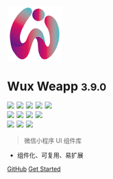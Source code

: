 ![logo](_images/tinified/logo2.png ':size=128x128')

# Wux Weapp <small>3.9.0</small>

<!-- 背景 -->
<style>
section.cover,section.cover .anchor span {
	color: #fff
}
section.cover.has-mask .mask {
	display: none;
}
</style>
<style>
.github-corner {
    z-index: 10;
}
section.cover.show {
	position: relative;
	background-image: linear-gradient(to bottom, rgba(var(--theme-color-rgb), 0.45), #fff) !important
}
/* section.cover.show:after {
	content: "";
	position: absolute;
	top: 22px;
	right: 40px;
	width: 375px;
    max-width: 80%;
	height: 180px;
	z-index: 1;
	background-image: url(_images/tinified/party02.png);
	background-repeat: no-repeat;
	background-size: contain;
    filter: var(--filter);
} */
section.cover.show:before {
    content: "";
	position: absolute;
	top: 0;
	right: 0;
	width: 100vw;
	height: 100vh;
    z-index: 1;
	background-image: url(_images/tinified/214.jpg);
	background-position: top center;
	background-attachment: fixed;
	background-size: cover;
	background-repeat: no-repeat;
    filter: var(--filter);
}
@media (max-width: 767px) {
    section.cover.show:after {
        display: none;
        right: 0;
    }
}
</style>
<style>
.img-shields {
    font-size: 0;
}
.img-shields > a:not(:last-child) {
    display: inline-block;
    margin-right: 6px;
    margin-bottom: 6px;
}
</style>

<div class="img-shields">
    <a href="https://github.com/wux-weapp/wux-weapp/" target="_blank">
        <img alt="star this repo" src="https://img.shields.io/github/stars/wux-weapp/wux-weapp" />
    </a>
    <a href="https://github.com/wux-weapp/wux-weapp/fork" target="_blank">
        <img alt="fork this repo" src="https://img.shields.io/github/forks/wux-weapp/wux-weapp" />
    </a>
    <a href="https://circleci.com/gh/wux-weapp/wux-weapp" target="_blank">
        <img alt="circleci" src="https://img.shields.io/circleci/build/github/wux-weapp/wux-weapp/master.svg?label=circleci" />
    </a>
    <a href="https://travis-ci.org/wux-weapp/wux-weapp" target="_blank">
        <img alt="travis" src="https://img.shields.io/travis/wux-weapp/wux-weapp.svg?label=travis" />
    </a>
    <a href="https://github.com/wux-weapp/wux-weapp/actions" target="_blank">
        <img alt="github workflow" src="https://img.shields.io/github/actions/workflow/status/wux-weapp/wux-weapp/test.yml?label=github workflow" />
    </a>
    <br />
    <a href="https://www.npmjs.com/package/wux-weapp" target="_blank">
        <img alt="npm" src="https://img.shields.io/npm/v/wux-weapp.svg" />
    </a>
    <a href="https://www.npmjs.com/package/wux-weapp" target="_blank">
        <img alt="downloads" src="https://img.shields.io/npm/dm/wux-weapp.svg" />
    </a>
    <a href="https://www.npmjs.com/package/wux-weapp" target="_blank">
        <img alt="downloads" src="https://img.shields.io/npm/dt/wux-weapp.svg" />
    </a>
    <a href="https://www.npmjs.com/package/wux-weapp" target="_blank">
        <img alt="license" src="https://img.shields.io/npm/l/wux-weapp.svg" />
    </a>
    <br />
    <a href="https://github.com/wux-weapp/wux-weapp-sublime-snippets" target="_blank">
        <img alt="Snippets for Sublime" src="https://img.shields.io/badge/Snippets%20for-Sublime-blue" />
    </a>
    <a href="https://github.com/wux-weapp/wux-weapp-snippets" target="_blank">
        <img alt="Snippets for VScode" src="https://img.shields.io/badge/Snippets%20for-VScode-blue" />
    </a>
    <a href="https://github.com/wux-weapp/wux-weapp-atom-snippets" target="_blank">
        <img alt="Snippets for Atom" src="https://img.shields.io/badge/Snippets%20for-Atom-blue" />
    </a>
</div>

> 微信小程序 UI 组件库

- 组件化、可复用、易扩展

[GitHub](https://github.com/wux-weapp/wux-weapp/)
[Get Started](introduce)

[//]: #(![](_images/tinified/home_bg.jpg))
